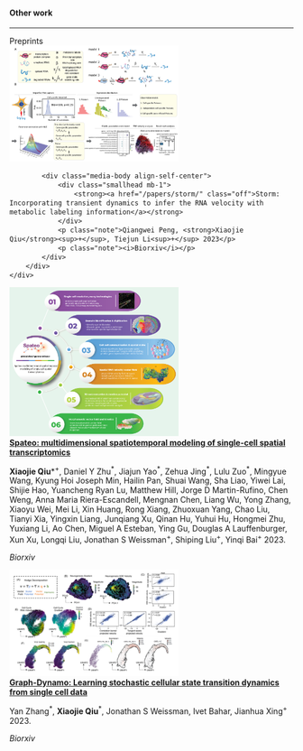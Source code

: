 <!-- Bi -->

<div class="row">
    <div class="col-lg-2"></div>
    <div class="col-lg-0">
        <div class="media"></div>
        <div class="media-body">
            <h4>Other work</h4>
        </div>
    </div>
</div>

<hr class="featurette-divider">

<!-- Storm paper content -->
<div class="row">
    <!-- Preprints label -->
    <div class="col-lg-1 paperbox">
        <div class="media-body">
            <div class="head media-heading" id="-ref">Preprints</div>
        </div>
    </div>
    <div class="col-lg-11 paperbox">
        <div class="media">
            <!-- Image container -->
            <a class="float-left" href="/papers/storm/">
                <img class="mr-3 align-self-center" width="300" src="/assets/images/papers/storm.png" alt="storm Paper Image">
            </a>
            <!-- Text container -->
                
            <div class="media-body align-self-center">
                <div class="smallhead mb-1">
                    <strong><a href="/papers/storm/" class="off">Storm: Incorporating transient dynamics to infer the RNA velocity with metabolic labeling information</a></strong>
                </div>
                <p class="note">Qiangwei Peng, <strong>Xiaojie Qiu</strong><sup>+</sup>, Tiejun Li<sup>+</sup> 2023</p>
                <p class="note"><i>Biorxiv</i></p>
            </div>
        </div>
    </div>
</div>

<!-- Spateo paper content -->
<div class="row">
    <div class="col-lg-11 paperbox offset-lg-1 paperbox">
        <div class="media">
            <!-- Image container -->
            <a class="float-left" href="/papers/spateo/">
                <img class="mr-3 align-self-center" width="300" src="/assets/images/papers/spateo.png" alt="Spateo Paper Image">
            </a>
            <!-- Text container -->
            <div class="media-body align-self-center">
                <div class="smallhead mb-1">
                    <strong><a href="/papers/spateo/" class="off">Spateo: multidimensional spatiotemporal modeling of single-cell spatial transcriptomics</a></strong>
                </div>
                <p class="note"><strong>Xiaojie Qiu</strong></sup>*</sup><sup>+</sup>, Daniel Y Zhu<sup>*</sup>, Jiajun Yao<sup>*</sup>, Zehua Jing<sup>*</sup>, Lulu Zuo<sup>*</sup>, Mingyue Wang, Kyung Hoi Joseph Min, Hailin Pan, Shuai Wang, Sha Liao, Yiwei Lai, Shijie Hao, Yuancheng Ryan Lu, Matthew Hill, Jorge D Martin-Rufino, Chen Weng, Anna Maria Riera-Escandell, Mengnan Chen, Liang Wu, Yong Zhang, Xiaoyu Wei, Mei Li, Xin Huang, Rong Xiang, Zhuoxuan Yang, Chao Liu, Tianyi Xia, Yingxin Liang, Junqiang Xu, Qinan Hu, Yuhui Hu, Hongmei Zhu, Yuxiang Li, Ao Chen, Miguel A Esteban, Ying Gu, Douglas A Lauffenburger, Xun Xu, Longqi Liu, Jonathan S Weissman<sup>+</sup>, Shiping Liu<sup>+</sup>, Yinqi Bai<sup>+</sup> 2023.</p>
                <p class="note"><i>Biorxiv</i></p>
            </div>
        </div>
    </div>
</div>

<div class="row">
    <div class="col-lg-11 paperbox offset-lg-1 paperbox">
        <div class="media">
            <!-- Image container -->
            <a class="float-left" href="/papers/graph_dynamo/">
                <img class="mr-3 align-self-center" width="300" src="/assets/images/papers/graph_dynamo.png" alt="graph_dynamo Paper Image">
            </a>
            <!-- Text container -->
            <div class="media-body align-self-center">
                <div class="smallhead mb-1">
                    <strong><a href="/papers/graph_dynamo/" class="off">Graph-Dynamo: Learning stochastic cellular state transition dynamics from single cell data</a></strong>
                </div>
                <p class="note">Yan Zhang<sup>*</sup>, <strong>Xiaojie Qiu</strong><sup>*</sup>, Jonathan S Weissman, Ivet Bahar, Jianhua Xing<sup>+</sup> 2023.</p>
                <p class="note"><i>Biorxiv</i></p>
            </div>
        </div>
    </div>
</div>